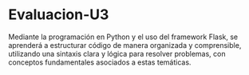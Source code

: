 # Evaluacion-U3
Mediante la programación en Python y el uso del framework Flask, se aprenderá a estructurar código de manera organizada y comprensible, utilizando una sintaxis clara y lógica para resolver problemas, con conceptos fundamentales asociados a estas temáticas.
